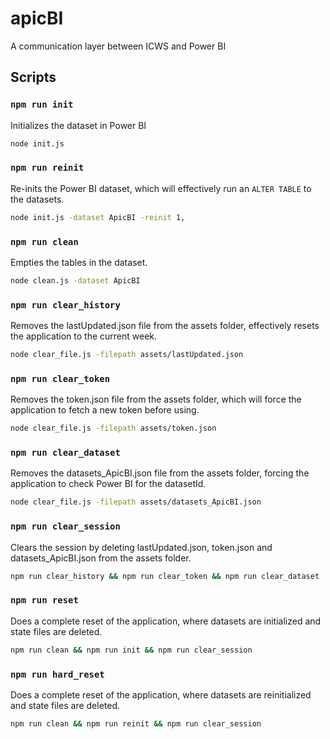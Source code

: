 # apicBI
A communication layer between ICWS and Power BI

## Scripts

### `npm run init`
Initializes the dataset in Power BI
```bash
node init.js
```

### `npm run reinit`
Re-inits the Power BI dataset, which will effectively run an `ALTER TABLE` to the datasets.
```bash
node init.js -dataset ApicBI -reinit 1,
```

### `npm run clean`
Empties the tables in the dataset.
```bash
node clean.js -dataset ApicBI
```

### `npm run clear_history`
Removes the lastUpdated.json file from the assets folder,
effectively resets the application to the current week.
```bash
node clear_file.js -filepath assets/lastUpdated.json
```

### `npm run clear_token`
Removes the token.json file from the assets folder,
which will force the application to fetch a new token before using.
```bash
node clear_file.js -filepath assets/token.json
```

### `npm run clear_dataset`
Removes the datasets_ApicBI.json file from the assets folder,
forcing the application to check Power BI for the datasetId.
```bash
node clear_file.js -filepath assets/datasets_ApicBI.json
```

### `npm run clear_session`
Clears the session by deleting lastUpdated.json, token.json and datasets_ApicBI.json
from the assets folder.
```bash
npm run clear_history && npm run clear_token && npm run clear_dataset
```

### `npm run reset`
Does a complete reset of the application, where datasets are initialized
and state files are deleted.
```bash
npm run clean && npm run init && npm run clear_session
```

### `npm run hard_reset`
Does a complete reset of the application, where datasets are reinitialized
and state files are deleted.
```bash
npm run clean && npm run reinit && npm run clear_session
```